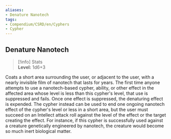 ```yaml
---
aliases:
- Denature Nanotech
tags:
- Compendium/CSRD/en/Cyphers
- Cypher
---
```


  
## Denature Nanotech  
>[!info] Stats  
> **Level:** 1d6+3
  
Coats a short area surrounding the user, or adjacent to the user, with a nearly invisible film of nanotech that lasts for years. The first time anyone attempts to use a nanotech-based cypher, ability, or other effect in the affected area whose level is less than this cypher's level, that use is suppressed and fails. Once one effect is suppressed, the denaturing effect is expended. The cypher instead can be used to end one ongoing nanotech effect of the cypher's level or less in a short area, but the user must succeed on an Intellect attack roll against the level of the effect or the target creating the effect. For instance, if this cypher is successfully used against a creature genetically engineered by nanotech, the creature would become so much inert biological matter.